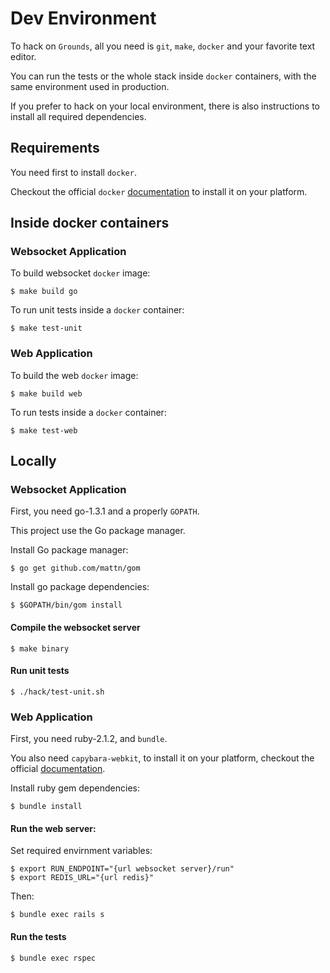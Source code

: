 # Dev Environment

To hack on `Grounds`, all you need is `git`, `make`, `docker` and your favorite text editor.

You can run the tests or the whole stack inside `docker` containers, with the same environment
used in production.

If you prefer to hack on your local environment, there is also instructions to install all
required dependencies.

## Requirements

You need first to install `docker`.

Checkout the official `docker` [documentation](https://docs.docker.com/installation/)
to install it on your platform.

## Inside docker containers

### Websocket Application

To build websocket `docker` image:

    $ make build go

To run unit tests inside a `docker` container:

    $ make test-unit

### Web Application

To build the web `docker` image:

    $ make build web

To run tests inside a `docker` container:

    $ make test-web

## Locally

### Websocket Application

First, you need go-1.3.1 and a properly `GOPATH`.

This project use the Go package manager.

Install Go package manager:

    $ go get github.com/mattn/gom

Install go package dependencies:

    $ $GOPATH/bin/gom install

#### Compile the websocket server

    $ make binary

#### Run unit tests

    $ ./hack/test-unit.sh

### Web Application

First, you need ruby-2.1.2, and `bundle`.

You also need `capybara-webkit`, to install it on your platform, checkout the official
[documentation](https://github.com/thoughtbot/capybara-webkit/wiki/Installing-Qt-and-compiling-capybara-webkit).

Install ruby gem dependencies:

    $ bundle install

#### Run the web server:

Set required envirnment variables:

    $ export RUN_ENDPOINT="{url websocket server}/run"
    $ export REDIS_URL="{url redis}"

Then:

    $ bundle exec rails s

#### Run the tests

    $ bundle exec rspec
